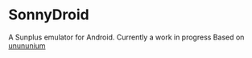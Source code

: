 # SonnyDroid
A Sunplus emulator for Android. Currently a work in progress
Based on [unununium](https://github.com/RebeccaRGB/unununium)
